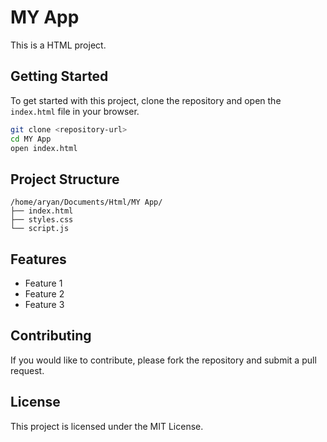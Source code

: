 # MY App

This is a HTML project.

## Getting Started

To get started with this project, clone the repository and open the `index.html` file in your browser.

```bash
git clone <repository-url>
cd MY App
open index.html
```

## Project Structure

```
/home/aryan/Documents/Html/MY App/
├── index.html
├── styles.css
└── script.js
```

## Features

- Feature 1
- Feature 2
- Feature 3

## Contributing

If you would like to contribute, please fork the repository and submit a pull request.

## License

This project is licensed under the MIT License.